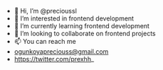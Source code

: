 - 👋 Hi, I’m @precioussl
- 👀 I’m interested in frontend development
- 🌱 I’m currently learning frontend development
- 💞️ I’m looking to collaborate on frontend projects
- 📫 You can reach me
- ogunkoyapreciouss@gmail.com
- https://twitter.com/prexhh_

